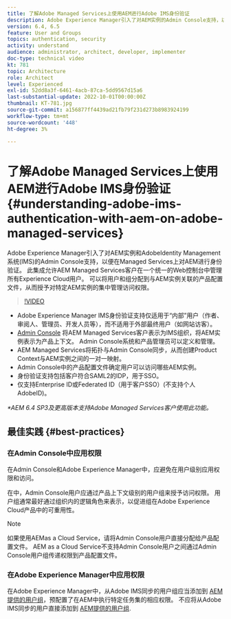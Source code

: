 ```yaml
---
title: 了解Adobe Managed Services上使用AEM进行Adobe IMS身份验证
description: Adobe Experience Manager引入了对AEM实例的Admin Console支持，以及基于Adobe IMS(Identity Management系统)的AEM Managed Services身份验证。   此集成允许AEM Managed Services客户在一个统一的Web控制台中管理所有Experience Cloud用户。 可以将用户和组分配给与AEM实例关联的产品配置文件，从而授予对特定AEM实例的集中管理访问权限。
version: 6.4, 6.5
feature: User and Groups
topics: authentication, security
activity: understand
audience: administrator, architect, developer, implementer
doc-type: technical video
kt: 781
topic: Architecture
role: Architect
level: Experienced
exl-id: 52dd8a3f-6461-4acb-87ca-5dd9567d15a6
last-substantial-update: 2022-10-01T00:00:00Z
thumbnail: KT-781.jpg
source-git-commit: a156877ff4439ad21fb79f231d273b8983924199
workflow-type: tm+mt
source-wordcount: '448'
ht-degree: 3%

---
```


# 了解Adobe Managed Services上使用AEM进行Adobe IMS身份验证{#understanding-adobe-ims-authentication-with-aem-on-adobe-managed-services}

Adobe Experience Manager引入了对AEM实例和AdobeIdentity Management系统(IMS)的Admin Console支持，以便在Managed Services上对AEM进行身份验证。   此集成允许AEM Managed Services客户在一个统一的Web控制台中管理所有Experience Cloud用户。 可以将用户和组分配到与AEM实例关联的产品配置文件，从而授予对特定AEM实例的集中管理访问权限。

>[!VIDEO](https://video.tv.adobe.com/v/26170?quality=12&learn=on)

* Adobe Experience Manager IMS身份验证支持仅适用于“内部”用户（作者、审阅人、管理员、开发人员等），而不适用于外部最终用户（如网站访客）。
* [Admin Console](https://adminconsole.adobe.com/) 将AEM Managed Services客户表示为IMS组织，将AEM实例表示为产品上下文。 Admin Console系统和产品管理员可以定义和管理。
* AEM Managed Services将拓扑与Admin Console同步，从而创建Product Context与AEM实例之间的一对一映射。
* Admin Console中的产品配置文件确定用户可以访问哪些AEM实例。
* 身份验证支持包括客户符合SAML2的IDP，用于SSO。
* 仅支持Enterprise ID或Federated ID（用于客户SSO）(不支持个人AdobeID)。

*&#42;AEM 6.4 SP3及更高版本支持Adobe Managed Services客户使用此功能。*

## 最佳实践 {#best-practices}

### 在Admin Console中应用权限

在Admin Console和Adobe Experience Manager中，应避免在用户级别应用权限和访问。

在中，Admin Console用户应通过产品上下文级别的用户组来授予访问权限。 用户组通常最好通过组织内的逻辑角色来表示，以促进组在Adobe Experience Cloud产品中的可重用性。

>[!NOTE]
>
> 如果使用AEMas a Cloud Service，请将Admin Console用户直接分配给产品配置文件。 AEM as a Cloud Service不支持Admin Console用户之间通过Admin Console用户组传递权限到产品配置文件。

### 在Adobe Experience Manager中应用权限

在Adobe Experience Manager中，从Adobe IMS同步的用户组应当添加到 [AEM提供的用户组](https://experienceleague.adobe.com/docs/experience-manager-64/administering/security/security.html)，预配置了在AEM中执行特定任务集的相应权限。 不应将从Adobe IMS同步的用户直接添加到 [AEM提供的用户组](https://experienceleague.adobe.com/docs/experience-manager-64/administering/security/security.html).

